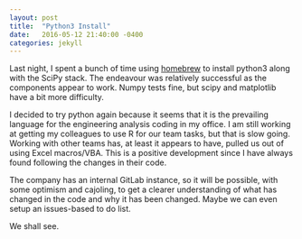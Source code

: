 ```yaml
---
layout: post
title:  "Python3 Install"
date:   2016-05-12 21:40:00 -0400
categories: jekyll
---
```


Last night, I spent a bunch of time using [homebrew](http://brew.sh "homebrew") to install python3 along with the SciPy stack. The endeavour was relatively successful as the components appear to work. Numpy tests fine, but scipy and matplotlib have a bit more difficulty.

I decided to try python again because it seems that it is the prevailing language for the engineering analysis coding in my office. I am still working at getting my colleagues to use R for our team tasks, but that is slow going. Working with other teams has, at least it appears to have, pulled us out of using Excel macros/VBA. This is a positive development since I have always found following the changes in their code.

The company has an internal GitLab instance, so it will be possible, with some optimism and cajoling, to get a clearer understanding of what has changed in the code and why it has been changed. Maybe we can even setup an issues-based to do list.

We shall see.